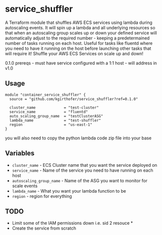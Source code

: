 # service_shuffler

A Terraform module that shuffles AWS ECS services using lambda during autoscaling events. 
It will spin up a lambda and all underlying resources so that when an autoscaling group scales up or down your defined service will automatically adjust to the required number - keeping a predetermained number of tasks running on each host. Useful for tasks like fluentd where you need to have it running on the host before launching other tasks that will require it! 
Shuffle your AWS ECS Services on scale up and down!

0.1.0 prereqs - must have service configured with a 1:1 host - will address in v1.0

## Usage

```hcl
module "container_service_shuffler" {
  source = "github.com/kgirthofer/service_shuffler?ref=0.1.0"

  cluster_name             = "test-cluster"
  service_name             = "fluentd"
  auto_scaling_group_name  = "testClusterASG"
  lambda_name              = "test-shuffler"
  region                   = "us-east-1"
}
```
you will also need to copy the python lambda code zip file into your base 

## Variables

- `cluster_name`  - ECS Cluster name that you want the service deployed on
- `service_name`  - Name of the service you need to have running on each host
- `autoscaling_group_name`  - Name of the ASG you want to monitor for scale events
- `lambda_name`  - What you want your lambda function to be 
- `region`  - region for everything 

## TODO 
- Limit some of the IAM permissions down i.e. sid 2 resouce *
- Create the service from scratch 
